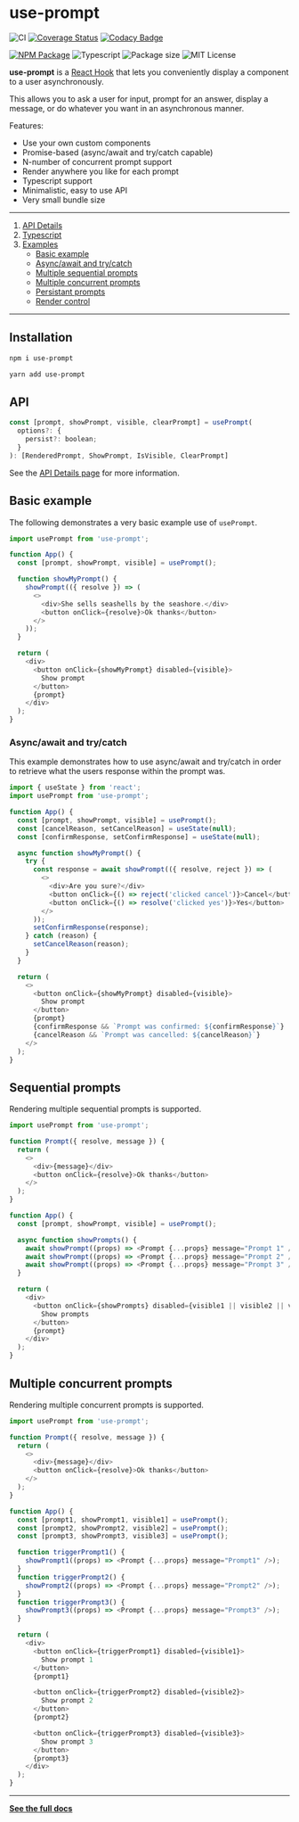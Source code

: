 # use-prompt

![CI](https://github.com/jonbnewman/use-prompt/actions/workflows/main.yml/badge.svg)
[![Coverage Status](https://coveralls.io/repos/github/jonbnewman/use-prompt/badge.svg?branch=main&r=1)](https://coveralls.io/github/jonbnewman/use-prompt?branch=main)
[![Codacy Badge](https://app.codacy.com/project/badge/Grade/d3122dfe36f8442894cfc239be96d056)](https://www.codacy.com/gh/jonbnewman/use-prompt/dashboard?utm_source=github.com&utm_medium=referral&utm_content=jonbnewman/use-prompt&utm_campaign=Badge_Grade)

[![NPM Package](https://img.shields.io/npm/v/use-prompt.svg?logo=npm)](https://www.npmjs.com/package/use-prompt)
![Typescript](https://img.shields.io/badge/types-TypeScript-blue?logo=typescript)
![Package size](https://img.shields.io/bundlephobia/minzip/use-prompt)
![MIT License](https://img.shields.io/github/license/jonbnewman/use-prompt)

**use-prompt** is a [React Hook](https://reactjs.org/docs/hooks-intro.html) that lets you conveniently display a component to a user asynchronously.

This allows you to ask a user for input, prompt for an answer, display a message, or do whatever you want in an asynchronous manner.

Features:

- Use your own custom components
- Promise-based (async/await and try/catch capable)
- N-number of concurrent prompt support
- Render anywhere you like for each prompt
- Typescript support
- Minimalistic, easy to use API
- Very small bundle size

---

1. [API Details](https://useprompt.jonbnewman.dev/api)
1. [Typescript](https://useprompt.jonbnewman.dev/typescript)
1. [Examples](https://useprompt.jonbnewman.dev/examples)
   - [Basic example](https://useprompt.jonbnewman.dev/examples/basic-example)
   - [Async/await and try/catch](https://useprompt.jonbnewman.dev/examples/async)
   - [Multiple sequential prompts](https://useprompt.jonbnewman.dev/examples/sequential)
   - [Multiple concurrent prompts](https://useprompt.jonbnewman.dev/examples/concurrent)
   - [Persistant prompts](https://useprompt.jonbnewman.dev/examples/persistant)
   - [Render control](https://useprompt.jonbnewman.dev/examples/render-control)

---

## Installation

```bash
npm i use-prompt
```

```bash
yarn add use-prompt
```

## API

```javascript
const [prompt, showPrompt, visible, clearPrompt] = usePrompt(
  options?: {
    persist?: boolean;
  }
): [RenderedPrompt, ShowPrompt, IsVisible, ClearPrompt]
```

See the [API Details page](https://useprompt.jonbnewman.dev/api) for more information.

## Basic example

The following demonstrates a very basic example use of `usePrompt`.

```javascript
import usePrompt from 'use-prompt';

function App() {
  const [prompt, showPrompt, visible] = usePrompt();

  function showMyPrompt() {
    showPrompt(({ resolve }) => (
      <>
        <div>She sells seashells by the seashore.</div>
        <button onClick={resolve}>Ok thanks</button>
      </>
    ));
  }

  return (
    <div>
      <button onClick={showMyPrompt} disabled={visible}>
        Show prompt
      </button>
      {prompt}
    </div>
  );
}
```

### Async/await and try/catch

This example demonstrates how to use async/await and try/catch in order to retrieve what the users response within the prompt was.

```javascript
import { useState } from 'react';
import usePrompt from 'use-prompt';

function App() {
  const [prompt, showPrompt, visible] = usePrompt();
  const [cancelReason, setCancelReason] = useState(null);
  const [confirmResponse, setConfirmResponse] = useState(null);

  async function showMyPrompt() {
    try {
      const response = await showPrompt(({ resolve, reject }) => (
        <>
          <div>Are you sure?</div>
          <button onClick={() => reject('clicked cancel')}>Cancel</button>
          <button onClick={() => resolve('clicked yes')}>Yes</button>
        </>
      ));
      setConfirmResponse(response);
    } catch (reason) {
      setCancelReason(reason);
    }
  }

  return (
    <>
      <button onClick={showMyPrompt} disabled={visible}>
        Show prompt
      </button>
      {prompt}
      {confirmResponse && `Prompt was confirmed: ${confirmResponse}`}
      {cancelReason && `Prompt was cancelled: ${cancelReason}`}
    </>
  );
}
```

## Sequential prompts

Rendering multiple sequential prompts is supported.

```javascript
import usePrompt from 'use-prompt';

function Prompt({ resolve, message }) {
  return (
    <>
      <div>{message}</div>
      <button onClick={resolve}>Ok thanks</button>
    </>
  );
}

function App() {
  const [prompt, showPrompt, visible] = usePrompt();

  async function showPrompts() {
    await showPrompt((props) => <Prompt {...props} message="Prompt 1" />);
    await showPrompt((props) => <Prompt {...props} message="Prompt 2" />);
    await showPrompt((props) => <Prompt {...props} message="Prompt 3" />);
  }

  return (
    <div>
      <button onClick={showPrompts} disabled={visible1 || visible2 || visible3}>
        Show prompts
      </button>
      {prompt}
    </div>
  );
}
```

## Multiple concurrent prompts

Rendering multiple concurrent prompts is supported.

```javascript
import usePrompt from 'use-prompt';

function Prompt({ resolve, message }) {
  return (
    <>
      <div>{message}</div>
      <button onClick={resolve}>Ok thanks</button>
    </>
  );
}

function App() {
  const [prompt1, showPrompt1, visible1] = usePrompt();
  const [prompt2, showPrompt2, visible2] = usePrompt();
  const [prompt3, showPrompt3, visible3] = usePrompt();

  function triggerPrompt1() {
    showPrompt1((props) => <Prompt {...props} message="Prompt1" />);
  }
  function triggerPrompt2() {
    showPrompt2((props) => <Prompt {...props} message="Prompt2" />);
  }
  function triggerPrompt3() {
    showPrompt3((props) => <Prompt {...props} message="Prompt3" />);
  }

  return (
    <div>
      <button onClick={triggerPrompt1} disabled={visible1}>
        Show prompt 1
      </button>
      {prompt1}

      <button onClick={triggerPrompt2} disabled={visible2}>
        Show prompt 2
      </button>
      {prompt2}

      <button onClick={triggerPrompt3} disabled={visible3}>
        Show prompt 3
      </button>
      {prompt3}
    </div>
  );
}
```

---

**[See the full docs](https://useprompt.jonbnewman.dev)**
